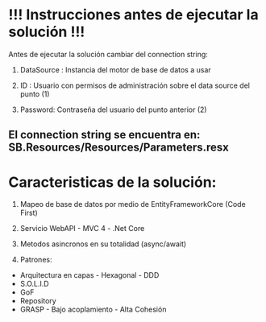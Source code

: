 # !!! Instrucciones antes de ejecutar la solución !!!

Antes de ejecutar la solución cambiar del connection string:

1) DataSource : Instancia del motor  de base de datos a usar

2) ID : Usuario con permisos de administración sobre el data source del punto (1)

3) Password: Contraseña del usuario del punto anterior (2)

## El connection string se encuentra en: SB.Resources/Resources/Parameters.resx

# Caracteristicas de la solución:

1) Mapeo de base de datos por medio de EntityFrameworkCore (Code First)

2) Servicio WebAPI - MVC 4 - .Net Core

3) Metodos asincronos en su totalidad (async/await)

4) Patrones:
  - Arquitectura en capas - Hexagonal - DDD
  - S.O.L.I.D
  - GoF
  - Repository
  - GRASP - Bajo acoplamiento - Alta Cohesión
